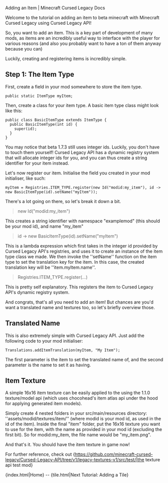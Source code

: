 Adding an Item | Minecraft Cursed Legacy Docs

Welcome to the tutorial on adding an item to beta minecraft with Minecraft Cursed Legacy using Cursed Legacy API!

So, you want to add an item. This is a key part of development of many mods, as items are an incredibly useful way to interface with the player for various reasons (and also you probably want to have a ton of them anyway because you can)

Luckily, creating and registering items is incredibly simple.

## Step 1: The Item Type

First, create a field in your mod somewhere to store the item type.

```
public static ItemType myItem;
```

Then, create a class for your item type. A basic item type class might look like this:

```
public class BasicItemType extends ItemType {
  public BasicItemType(int id) {
    super(id);
  }
}
```

You may notice that beta 1.7.3 still uses integer ids. Luckily, you don't have to touch them yourself! Cursed Legacy API has a dynamic registry system that will allocate integer ids for you, and you can thus create a string identifier for your item instead.

Let's now register our item.
Initialise the field you created in your mod initialiser, like such: 

```
myItem = Registries.ITEM_TYPE.register(new Id("modid:my_item"), id -> new BasicItemType(id).setName("myItem"));
```

There's a lot going on there, so let's break it down a bit.

> new Id("modid:my_item")

This creates a string identifier with namespace "examplemod" (this should be your mod id), and name "my_item"

> id -> new BasicItemType(id).setName("myItem")

This is a lambda expression which first takes in the integer id provided by Cursed Legacy API's registries, and uses it to create an instance of the item type class we made. We then invoke the ''setName'' function on the item type to set the translation key for the item. In this case, the created translation key will be ''item.myItem.name''.

> Registries.ITEM_TYPE.register(...)

This is pretty self explanatory. This registers the item to Cursed Legacy API's dynamic registry system.

And congrats, that's all you need to add an item! But chances are you'd want a translated name and textures too, so let's briefly overview those.

## Translated Name

This is also extremely simple with Cursed Legacy API. Just add the following code to your mod initialiser:

```
Translations.addItemTranslation(myItem, "My Item");
```

The first parameter is the item to set the translated name of, and the second parameter is the name to set it as having.

## Item Texture

A simple 16x16 item texture can be easily applied to the using the 1.1.0 texture/model api (which uses chocohead's item atlas api under the hood for applying generated item models).

Simply create 4 nested folders in your src/main/resources directory: ''assets/modid/textures/item/'' (where modid is your mod id, as used in the id of the item). Inside the final "item" folder, put the 16x16 texture you want to use for the item, with the name as provided in your mod id (excluding the first bit). So for modid:my_item, the file name would be "my_item.png".

And that's it. You should have the item texture in game now!

For further reference, check out {https://github.com/minecraft-cursed-legacy/Cursed-Legacy-API/tree/v1/legacy-textures-v1/src/test/|the texture api test mod}

{index.html|Home} -- {tile.html|Next Tutorial: Adding a Tile}
